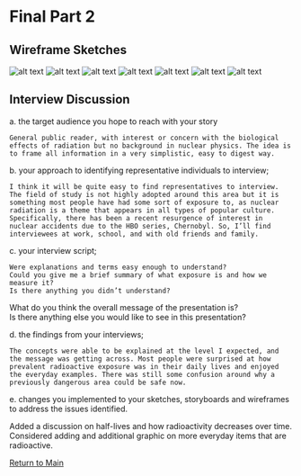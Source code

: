 # Final Part 2
## Wireframe Sketches

![alt text](IMG-0710.JPG)
![alt text](IMG-0711.JPG)
![alt text](IMG-0712.JPG)
![alt text](IMG-0713.JPG)
![alt text](IMG-0714.JPG)
![alt text](IMG-0715.JPG)
![alt text](IMG-0716.JPG)


## Interview Discussion

a. the target audience you hope to reach with your story

	General public reader, with interest or concern with the biological effects of radiation but no background in nuclear physics. The idea is to frame all information in a very simplistic, easy to digest way.

b. your approach to identifying representative individuals to interview; 

	I think it will be quite easy to find representatives to interview. The field of study is not highly adopted around this area but it is something most people have had some sort of exposure to, as nuclear radiation is a theme that appears in all types of popular culture. Specifically, there has been a recent resurgence of interest in nuclear accidents due to the HBO series, Chernobyl. So, I’ll find interviewees at work, school, and with old friends and family.

c. your interview script; 
	
	Were explanations and terms easy enough to understand?
	Could you give me a brief summary of what exposure is and how we measure it?
	Is there anything you didn’t understand?
What do you think the overall message of the presentation is?	
Is there anything else you would like to see in this presentation?

d. the findings from your interviews; 

	The concepts were able to be explained at the level I expected, and the message was getting across. Most people were surprised at how prevalent radioactive exposure was in their daily lives and enjoyed the everyday examples. There was still some confusion around why a previously dangerous area could be safe now.	

e. changes you implemented to your sketches, storyboards and wireframes to address the issues identified.

Added a discussion on half-lives and how radioactivity decreases over time.
Considered adding and additional graphic on more everyday items that are radioactive.


[Return to Main](/README.md)
